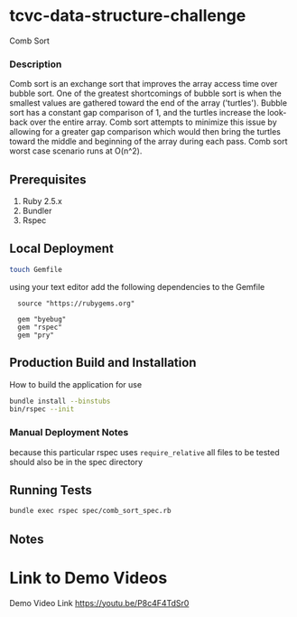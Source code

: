 # tcvc-data-structure-challenge

Comb Sort

### Description

Comb sort is an exchange sort that improves the array access time over
bubble sort. One of the greatest shortcomings of bubble sort is when the
smallest values are gathered toward the end of the array ('turtles'). Bubble
sort has a constant gap comparison of 1, and the turtles increase the 
look-back over the entire array. Comb sort attempts to minimize this
issue by allowing for a greater gap comparison which would then bring the
turtles toward the middle and beginning of the array during each pass.
Comb sort worst case scenario runs at O(n^2). 

## Prerequisites

1. Ruby 2.5.x
2. Bundler
3. Rspec

## Local Deployment

```bash
touch Gemfile
```

using your text editor add the following dependencies to the Gemfile

```
  source "https://rubygems.org"

  gem "byebug"
  gem "rspec"
  gem "pry"
```

## Production Build and Installation

How to build the application for use

```bash
bundle install --binstubs
bin/rspec --init
```

### Manual Deployment Notes

because this particular rspec uses `require_relative`
all files to be tested should also be in the spec directory

## Running Tests

```bash
bundle exec rspec spec/comb_sort_spec.rb
```

## Notes

# Link to Demo Videos

Demo Video Link
https://youtu.be/P8c4F4TdSr0
